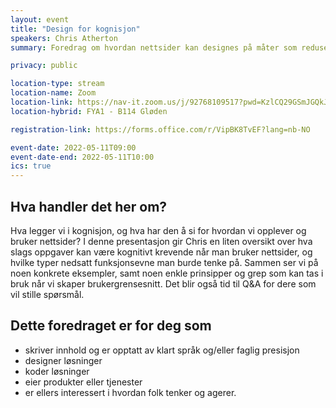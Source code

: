 ```yaml
---
layout: event
title: "Design for kognisjon"
speakers: Chris Atherton
summary: Foredrag om hvordan nettsider kan designes på måter som reduserer kognitiv belastning, noe som vil være til hjelp for alle som opplever midlertidig eller varig nedsatt kognisjon — det vil si, nesten alle, på et eller annet tidspunkt.

privacy: public

location-type: stream
location-name: Zoom
location-link: https://nav-it.zoom.us/j/92768109517?pwd=KzlCQ29GSmJGQkJXQmZoUFpDNGEwUT09
location-hybrid: FYA1 - B114 Gløden

registration-link: https://forms.office.com/r/VipBK8TvEF?lang=nb-NO

event-date: 2022-05-11T09:00
event-date-end: 2022-05-11T10:00
ics: true
---
```

## Hva handler det her om?
Hva legger vi i kognisjon, og hva har den å si for hvordan vi opplever og bruker nettsider? I denne presentasjon gir Chris en liten oversikt over hva slags oppgaver kan være kognitivt krevende når man bruker nettsider, og hvilke typer nedsatt funksjonsevne man burde tenke på. Sammen ser vi på noen konkrete eksempler, samt noen enkle prinsipper og grep som kan tas i bruk når vi skaper brukergrensesnitt. Det blir også tid til Q&A for dere som vil stille spørsmål.

## Dette foredraget er for deg som
- skriver innhold og er opptatt av klart språk og/eller faglig presisjon
- designer løsninger
- koder løsninger
- eier produkter eller tjenester
- er ellers interessert i hvordan folk tenker og agerer.
